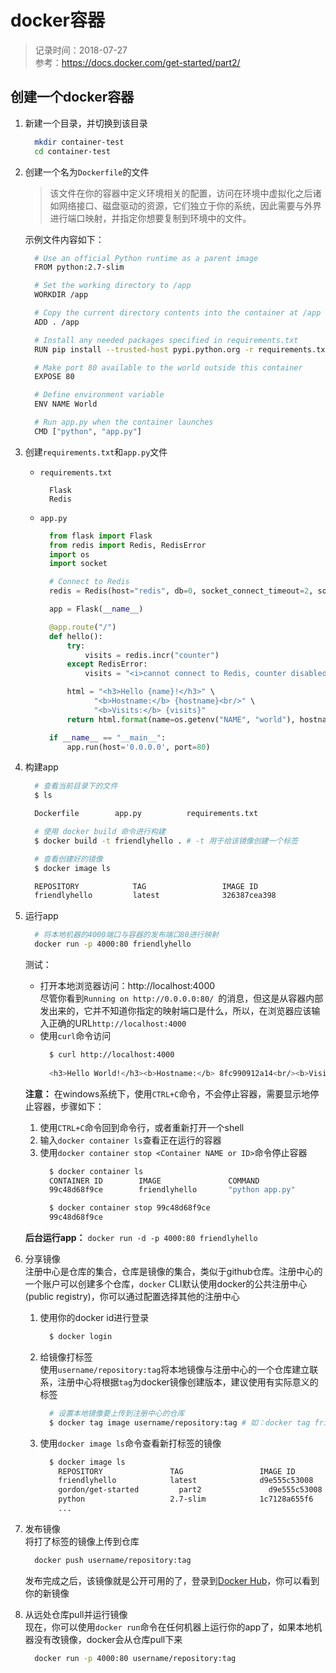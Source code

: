# docker容器
> 记录时间：2018-07-27    
> 参考：https://docs.docker.com/get-started/part2/

## 创建一个docker容器
1. 新建一个目录，并切换到该目录
    ```sh
      mkdir container-test
      cd container-test
    ```

2. 创建一个名为`Dockerfile`的文件
    > 该文件在你的容器中定义环境相关的配置，访问在环境中虚拟化之后诸如网络接口、磁盘驱动的资源，它们独立于你的系统，因此需要与外界进行端口映射，并指定你想要复制到环境中的文件。  

    示例文件内容如下：
    ```sh
      # Use an official Python runtime as a parent image
      FROM python:2.7-slim

      # Set the working directory to /app
      WORKDIR /app

      # Copy the current directory contents into the container at /app
      ADD . /app

      # Install any needed packages specified in requirements.txt
      RUN pip install --trusted-host pypi.python.org -r requirements.txt

      # Make port 80 available to the world outside this container
      EXPOSE 80

      # Define environment variable
      ENV NAME World

      # Run app.py when the container launches
      CMD ["python", "app.py"]
    ```

3. 创建`requirements.txt`和`app.py`文件
    * `requirements.txt`
      ```
        Flask
        Redis
      ```
    * `app.py`
      ```py
        from flask import Flask
        from redis import Redis, RedisError
        import os
        import socket

        # Connect to Redis
        redis = Redis(host="redis", db=0, socket_connect_timeout=2, socket_timeout=2)

        app = Flask(__name__)

        @app.route("/")
        def hello():
            try:
                visits = redis.incr("counter")
            except RedisError:
                visits = "<i>cannot connect to Redis, counter disabled</i>"

            html = "<h3>Hello {name}!</h3>" \
                  "<b>Hostname:</b> {hostname}<br/>" \
                  "<b>Visits:</b> {visits}"
            return html.format(name=os.getenv("NAME", "world"), hostname=socket.gethostname(), visits=visits)

        if __name__ == "__main__":
            app.run(host='0.0.0.0', port=80)
      ```

4. 构建app
    ```sh
      # 查看当前目录下的文件
      $ ls

      Dockerfile		app.py			requirements.txt

      # 使用 docker build 命令进行构建
      $ docker build -t friendlyhello . # -t 用于给该镜像创建一个标签

      # 查看创建好的镜像
      $ docker image ls

      REPOSITORY            TAG                 IMAGE ID
      friendlyhello         latest              326387cea398
    ```

5. 运行app
    ```sh
      # 将本地机器的4000端口与容器的发布端口80进行映射
      docker run -p 4000:80 friendlyhello
    ```
    测试：
    * 打开本地浏览器访问：http://localhost:4000   
      尽管你看到`Running on http://0.0.0.0:80/ `的消息，但这是从容器内部发出来的，它并不知道你指定的映射端口是什么，所以，在浏览器应该输入正确的URL`http://localhost:4000`
    * 使用`curl`命令访问
        ```sh
          $ curl http://localhost:4000
          
          <h3>Hello World!</h3><b>Hostname:</b> 8fc990912a14<br/><b>Visits:</b> <i>cannot connect to Redis, counter disabled</i>
        ```
    **注意：** 在windows系统下，使用`CTRL+C`命令，不会停止容器，需要显示地停止容器，步骤如下：    

      1. 使用`CTRL+C`命令回到命令行，或者重新打开一个shell
      2. 输入`docker container ls`查看正在运行的容器
      3. 使用`docker container stop <Container NAME or ID>`命令停止容器
          ```sh
            $ docker container ls
            CONTAINER ID        IMAGE               COMMAND                ...
            99c48d68f9ce        friendlyhello       "python app.py"        ...

            $ docker container stop 99c48d68f9ce
            99c48d68f9ce
          ```
    
    **后台运行app：** 
    `docker run -d -p 4000:80 friendlyhello`

6. 分享镜像   
  注册中心是仓库的集合，仓库是镜像的集合，类似于github仓库。注册中心的一个账户可以创建多个仓库，`docker` CLI默认使用docker的公共注册中心(public registry)，你可以通过配置选择其他的注册中心
    1. 使用你的docker id进行登录
        ```sh
          $ docker login
        ```
    2. 给镜像打标签   
      使用`username/repository:tag`将本地镜像与注册中心的一个仓库建立联系，注册中心将根据`tag`为docker镜像创建版本，建议使用有实际意义的标签
        ```sh
          # 设置本地镜像要上传到注册中心的仓库
          $ docker tag image username/repository:tag # 如：docker tag friendlyhello gordon/get-started:part2
        ```
    3. 使用`docker image ls`命令查看新打标签的镜像
        ```sh
          $ docker image ls
            REPOSITORY               TAG                 IMAGE ID            CREATED             SIZE
            friendlyhello            latest              d9e555c53008        3 minutes ago       195MB
            gordon/get-started         part2               d9e555c53008        3 minutes ago       195MB
            python                   2.7-slim            1c7128a655f6        5 days ago          183MB
            ...
        ```

7. 发布镜像   
    将打了标签的镜像上传到仓库
    ```sh
      docker push username/repository:tag
    ```
    发布完成之后，该镜像就是公开可用的了，登录到[Docker Hub](https://hub.docker.com/)，你可以看到你的新镜像

8. 从远处仓库pull并运行镜像   
  现在，你可以使用`docker run`命令在任何机器上运行你的app了，如果本地机器没有改镜像，docker会从仓库pull下来
    ```sh
      docker run -p 4000:80 username/repository:tag
    ```
